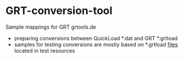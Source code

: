 # GRT-conversion-tool
Sample mappings for GRT grtools.de

- preparing conversions between QuickLoad *.dat and GRT *.grtload
- samples for testing conversions are mostly based on *.grtload [files](https://github.com/slavino/GRT-conversion-tool/tree/main/src/test/resources) located in test resources
